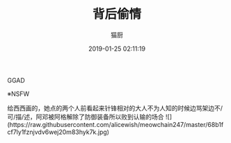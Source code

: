 ﻿---
layout: post
title: 背后偷情
date: 2019-01-25 02:11:19
updated: 2019-01-31 09:13:04
comments: true
categories: [Photo]
tags: [格邓, ggad]
author: "猫厨"
description: ""
toc: true
---

<p>GGAD</p> 
<p>※NSFW
<p>给西西画的，她点的两个人前看起来针锋相对的大人不为人知的时候边骂架边不/可/描/述，阿邓被阿格解除了防御装备所以败到认输的场合
![](https://raw.githubusercontent.com/alicewish/meowchain247/master/68b1fcf7ly1fznjvdv6wej20m83hyk7k.jpg)
